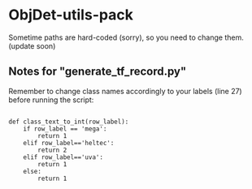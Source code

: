 # ObjDet-utils-pack

Sometime paths are hard-coded (sorry), so you need to change them. (update soon)

## Notes for "generate_tf_record.py"

Remember to change class names accordingly to your labels (line 27) before running the script:

<pre><code>
def class_text_to_int(row_label):
    if row_label == 'mega':
        return 1
    elif row_label=='heltec':
        return 2
    elif row_label=='uva':
        return 1
    else:
        return 1
</code> </pre>
